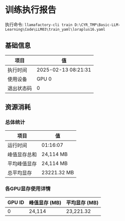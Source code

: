 # 训练执行报告
执行命令: `llamafactory-cli train D:\CYR_TMP\Basic-LLM-Learning\Code\LLM03\train_yaml\loraplus16.yaml`
## 基础信息
| 项目        | 值                           |
|-------------|------------------------------|
| 执行时间    | 2025-02-13 08:21:31 |
| 使用设备    | GPU 0          |
| 退出状态码  | 0                   |

## 资源消耗
### 总体统计
| 项目             | 值                 |
|------------------|--------------------|
| 运行时间         | 01:16:07           |
| 峰值显存总和     | 24,114 MB          |
| 平均峰值显存     | 24,114 MB          |
| 总平均显存       | 23221.32 MB          |

### 各GPU显存使用详情
| GPU ID | 峰值显存 (MB) | 平均显存 (MB) |
|--------|---------------|---------------|
| 0      |        24,114 |     23,221.32 |
